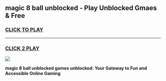 
## magic 8 ball unblocked - Play Unblocked Gmaes & Free
<h3>
<a href="https://news.freeplayer.one?title=magic_8_ball_unblocked&ref=23F">CLICK TO PLAY</a></h3>
<hr>

<h3>
<a href="https://news.freeplayer.one?title=magic_8_ball_unblocked&ref=23F">CLICK 2 PLAY</a>
  
</h3>

<a href="https://news.freeplayer.one?title=magic_8_ball_unblocked&ref=23F/"><img src="https://clearcache.store/games.png"></a>


**magic 8 ball unblocked games unblocked: Your Gateway to Fun and Accessible Online Gaming**
